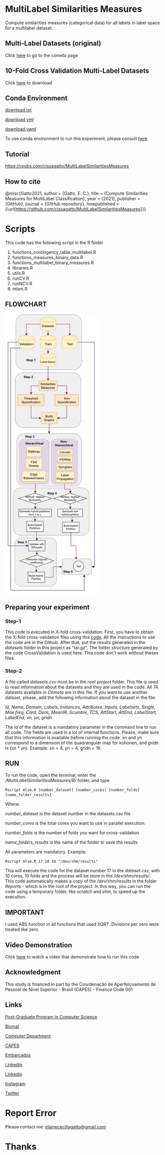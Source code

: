 # MultiLabel Similarities Measures
Compute similarities measures (categorical data) for all labels in label space for a multilabel dataset.

## Multi-Label Datasets (original)
Click [here](https://cometa.ujaen.es/datasets/) to go to the cometa page

## 10-Fold Cross Validation Multi-Label Datasets
Click [here](https://www.4shared.com/s/dYpGZWzjQ) to download

## Conda Environment
[download txt](https://www.4shared.com/s/fUCVTl13zea)

[download yml](https://www.4shared.com/s/f8nOZyxj9iq)

[download yaml](https://www.4shared.com/s/fk5Io4faLiq)

To use conda environment to run this experiment, please consult [here](https://docs.conda.io/projects/conda/en/latest/user-guide/tasks/manage-environments.html) 

## Tutorial

https://rpubs.com/cissagatto/MultiLabelSimilaritiesMeasures

## How to cite 
@misc{Gatto2021, author = {Gatto, E. C.}, title = {Compute Similarities Measures for MultiLabel Classification}, year = {2021}, publisher = {GitHub}, journal = {GitHub repository}, howpublished = {\url{https://github.com/cissagatto/MultiLabelSimilaritiesMeasures}}}

# Scripts
This code has the following script in the R folder

1. functions_contingency_table_multilabel.R
2. functions_measures_binary_data.R
3. functions_multilabel_binary_measures.R
4. libraries.R
5. utils.R
6. runCV.R
7. runNCV.R
8. mlsm.R

## FLOWCHART
<img src="https://github.com/cissagatto/MultiLabelSimilaritiesMeasures/blob/main/comunity-paper-Page-1.png" width="300">

## Preparing your experiment

### Step-1
This code is executed in X-fold cross-validation. First, you have to obtain the X-fold cross-validation files using this [code]( https://github.com/cissagatto/CrossValidationMultiLabel). All the instructions to use the code are in the Github. After that, put the results generated in the *datasets* folder in this project as "tar.gz". The folder structure generated by the code CrossValidation is used here. This code don't work without theses files.

### Step-2
A file called _datasets.csv_ must be in the *root project* folder. This file is used to read information about the datasets and they are used in the code. All 74 datasets available in *Cometa* are in this file. If you want to use another dataset, please, add the following information about the dataset in the file:

_Id, Name, Domain, Labels, Instances, Attributes, Inputs, Labelsets, Single, Max freq, Card, Dens, MeanIR, Scumble, TCS, AttStart, AttEnd, LabelStart, LabelEnd, xn, yn, gridn_

The *Id* of the dataset is a mandatory parameter in the command line to run all code. The fields are used in a lot of internal functions. Please, make sure that this information is available before running the code. *xn* and *yn* correspond to a dimension of the quadrangular map for kohonen, and *gridn* is (xn * yn). Example: xn = 4, yn = 4, gridn = 16.


## RUN

To run the code, open the terminal, enter the */MultiLabelSimilaritiesMeasures/R/* folder, and type

```
Rscript mlsm.R [number_dataset] [number_cores] [number_folds] [name_folder_results]
```

Where:

_number_dataset_ is the dataset number in the datasets.csv file

_number_cores_ is the total cores you want to use in parallel execution.

_number_folds_ is the number of folds you want for cross-validation

_name_folders_results_ is the name of the folder to save the results


All parameters are mandatory. Example:

```
Rscript mlsm.R 17 10 10 "/dev/shm/results"
```

This will execute the code for the dataset number 17 in the _dataset.csv_, with 10 cores, 10 folds and the process will be store in the _/dev/shm/results/_. This code automatically makes a copy of the */dev/shm/results* in the folder *Reports* - which is in the root of the project. In this way, you can run the code using a temporary folder, like *scratch* and *shm*, to speed up the execution.


## IMPORTANT
I used ABS function in all functions that used SQRT. Divisions per zero were treated like zero.

## Video Demonstration
Click [here](https://youtu.be/rrSh7vF60bA) to watch a video that demonstrate how to run this code

## Acknowledgment
This study is financed in part by the Coordenação de Aperfeiçoamento de Pessoal de Nível Superior - Brasil (CAPES) - Finance Code 001

## Links

[Post-Graduate Program in Computer Science](http://ppgcc.dc.ufscar.br/pt-br)

[Biomal](http://www.biomal.ufscar.br/)

[Computer Department](https://site.dc.ufscar.br/)

[CAPES](https://www.gov.br/capes/pt-br)

[Embarcados](https://www.embarcados.com.br/author/cissa/)

[Linkedin](https://www.linkedin.com/in/elainececiliagatto/)

[Linkedin](https://www.linkedin.com/company/27241216)

[Instagram](https://www.instagram.com/cissagatto/)

[Twitter](https://twitter.com/cissagatto)

# Report Error

Please contact me: elainececiliagatto@gmail.com

# Thanks
